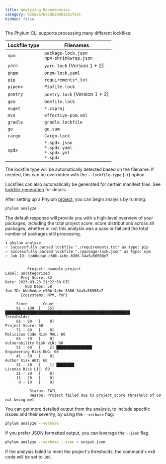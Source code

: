 ```yaml
---
title: Analyzing Dependencies
category: 6255e67693d5200013b1fa41
hidden: false
---
```


The Phylum CLI supports processing many different lockfiles:

| Lockfile type | Filenames                                                              |
| ------------- | ---------------------------------------------------------------------- |
| `npm`         | `package-lock.json` <br /> `npm-shrinkwrap.json`                       |
| `yarn`        | `yarn.lock` (Version 1 + 2)                                            |
| `pnpm`        | `pnpm-lock.yaml`                                                       |
| `pip`         | `requirements*.txt`                                                    |
| `pipenv`      | `Pipfile.lock`                                                         |
| `poetry`      | `poetry.lock` (Version 1 + 2)                                          |
| `gem`         | `Gemfile.lock`                                                         |
| `nuget`       | `*.csproj`                                                             |
| `mvn`         | `effective-pom.xml`                                                    |
| `gradle`      | `gradle.lockfile`                                                      |
| `go`          | `go.sum`                                                               |
| `cargo`       | `Cargo.lock`                                                           |
| `spdx`        | `*.spdx.json` <br /> `*.spdx.yaml` <br /> `*.spdx.yml` <br /> `*.spdx` |

The lockfile type will be automatically detected based on the filename. If needed, this can be overridden with the
`--lockfile-type` (`-t`) option.

Lockfiles can also automatically be generated for certain manifest files. See [lockfile-generation][] for details.

[lockfile-generation]: https://docs.phylum.io/docs/lockfile-generation

After setting up a Phylum [project](https://docs.phylum.io/docs/phylum_init), you can begin analysis by running:

```sh
phylum analyze
```

The default response will provide you with a high-level overview of your packages, including the total project score, score distributions across all packages, whether or not this analysis was a pass or fail and the total number of packages still processing.

```console
❯ phylum analyze
✅ Successfully parsed lockfile "./requirements.txt" as type: pip
✅ Successfully parsed lockfile "./package-lock.json" as type: npm
✅ Job ID: bbb6edae-e50b-4c6e-8386-34a5a56508e7


          Project: example-project                                         Label: uncategorized
       Proj Score: 32                                                       Date: 2023-03-23 21:22:58 UTC
         Num Deps: 58                                                     Job ID: bbb6edae-e50b-4c6e-8386-34a5a56508e7
       Ecosystems: NPM, PyPI

     Score       Count
     91 - 100  [   55] ████████████████████████████████████████████████████████                        Thresholds:
     81 - 90   [    0]                                                                              Project Score: 60
     71 - 80   [    0]                                                                    Malicious Code Risk MAL: 60
     61 - 70   [    0]                                                                     Vulnerability Risk VLN: 60
     51 - 60   [    2] ████████████████                                                      Engineering Risk ENG: 60
     41 - 50   [    0]                                                                            Author Risk AUT: 60
     31 - 40   [    1] ████████                                                                  License Risk LIC: 60
     21 - 30   [    0]
     11 - 20   [    0]
      0 - 10   [    0]

           Status: FAIL
           Reason: Project failed due to project_score threshold of 60 not being met
```

You can get more detailed output from the analysis, to include specific issues and their severity, by using the `--verbose` flag:

```sh
phylum analyze --verbose
```

If you prefer JSON formatted output, you can leverage the `--json` flag.

```sh
phylum analyze --verbose --json > output.json
```

If the analysis failed to meet the project's thresholds, the command's exit code will be set to `100`.
